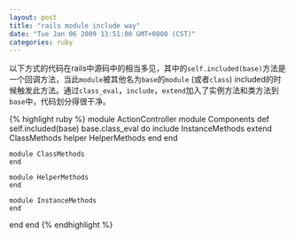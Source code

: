 ```yaml
---
layout: post
title: "rails module include way"
date: "Tue Jan 06 2009 13:51:00 GMT+0800 (CST)"
categories: ruby
---
```


以下方式的代码在rails中源码中的相当多见，其中的`self.included(base)`方法是一个回调方法，当此`module`被其他名为`base`的`module` (或者`class`) included的时候触发此方法。通过`class_eval`，`include`，`extend`加入了实例方法和类方法到`base`中，代码划分得很干净。

{% highlight ruby %}
module ActionController
  module Components
    def self.included(base)
      base.class_eval do
        include InstanceMethods
        extend ClassMethods
        helper HelperMethods
      end
    end

    module ClassMethods
    end

    module HelperMethods
    end

    module InstanceMethods
    end
  end
end
{% endhighlight %}
